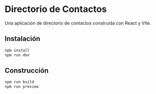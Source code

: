 # Directorio de Contactos

Una aplicación de directorio de contactos construida con React y Vite.

## Instalación

```bash
npm install
npm run dev
```

## Construcción

```bash
npm run build
npm run preview
```

<!-- Last updated: 2025-05-30 19:40:00 --> 